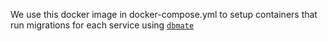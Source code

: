 We use this docker image in docker-compose.yml to setup containers that run
migrations for each service using
[`dbmate`](https://github.com/amacneil/dbmate)
